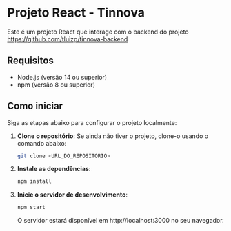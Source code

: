 # Projeto React - Tinnova

Este é um projeto React que interage com o backend do projeto https://github.com/tluizp/tinnova-backend

## Requisitos

- Node.js (versão 14 ou superior)
- npm (versão 8 ou superior)

## Como iniciar

Siga as etapas abaixo para configurar o projeto localmente:

1. **Clone o repositório**:
   Se ainda não tiver o projeto, clone-o usando o comando abaixo:
   ```bash
   git clone <URL_DO_REPOSITORIO>
2. **Instale as dependências**:

   ```bash
   npm install
   ```
4. **Inicie o servidor de desenvolvimento**:

   ```bash
   npm start
   ```

   O servidor estará disponível em http://localhost:3000 no seu navegador.
